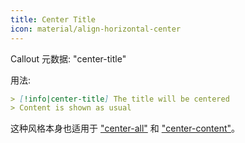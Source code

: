 ```yaml
---
title: Center Title
icon: material/align-horizontal-center
---
```


Callout 元数据: "center-title"

用法:

```md
> [!info|center-title] The title will be centered
> Content is shown as usual
```

这种风格本身也适用于 ["center-all"](../combined-styling/page-13.md) 和 ["center-content"](../content-styling/page-3.md)。
